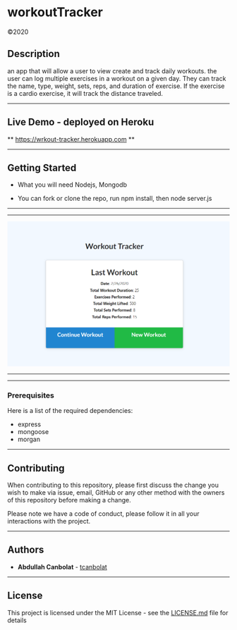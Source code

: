 # workoutTracker
©2020

## Description

an app that will allow a user to view create and track daily workouts. the user can log multiple exercises in a workout on a given day. They can track the name, type, weight, sets, reps, and duration of exercise. If the exercise is a cardio exercise, it will track the distance traveled.

----------------------------------------------------------------------------------------------------------------------------------------

## Live Demo - deployed on Heroku

** https://wrkout-tracker.herokuapp.com **

----------------------------------------------------------------------------------------------------------------------------------------

## Getting Started

 - What you will need Nodejs, Mongodb
 
 - You can fork or clone the repo, run npm install, then node server.js

 ---------------------------------------------------------------------------------------------------------------------------------------
 ---------------------------------------------------------------------------------------------------------------------------------------

![Example profile](./public/example.png)  

---------------------------------------------------------------------------------------------------------------------------------------
---------------------------------------------------------------------------------------------------------------------------------------

### Prerequisites

Here is a list of the required dependencies:
* express
* mongoose
* morgan
---------------------------------------------------------------------------------------------------------------------------------------

## Contributing

When contributing to this repository, please first discuss the change you wish to make via issue, email, GitHub or any other method with the owners of this repository before making a change.

Please note we have a code of conduct, please follow it in all your interactions with the project.

---------------------------------------------------------------------------------------------------------------------------------------

## Authors

* **Abdullah Canbolat** - [tcanbolat](https://github.com/tcanbolat)

---------------------------------------------------------------------------------------------------------------------------------------

## License

This project is licensed under the MIT License - see the [LICENSE.md](LICENSE.md) file for details

